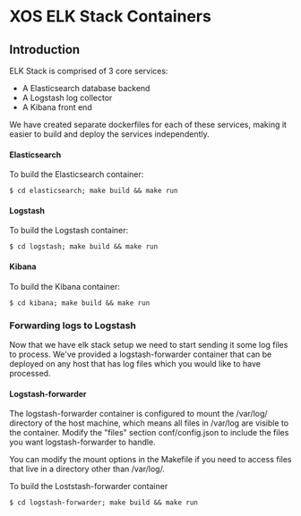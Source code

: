 # XOS ELK Stack Containers

## Introduction

ELK Stack is comprised of 3 core services:

  * A Elasticsearch database backend
  * A Logstash log collector 
  * A Kibana front end

We have created separate dockerfiles for each of these services, making it
easier to build and deploy the services independently.

#### Elasticsearch

To build the Elasticsearch container:

```
$ cd elasticsearch; make build && make run
```

#### Logstash

To build the Logstash container:

```
$ cd logstash; make build && make run
```

#### Kibana

To build the Kibana container:

```
$ cd kibana; make build && make run
```

### Forwarding logs to Logstash

Now that we have elk stack setup we need to start sending it some log files to process. We've provided a logstash-forwarder container that can be deployed on any host that has log files which you would like to have processed. 

#### Logstash-forwarder

The logstash-forwarder container is configured to mount the /var/log/ directory of the host machine, which means all files in /var/log are visible to the container. Modify the "files" section conf/config.json to include the files you want logstash-forwarder to handle. 

You can modify the mount options in the Makefile if you need to access files that live in a directory other than /var/log/.

To build the Loststash-forwarder container

```
$ cd logstash-forwarder; make build && make run
```

